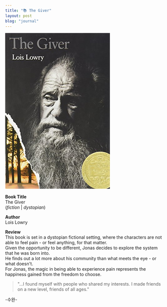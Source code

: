 ```yaml
---
title: "📚 The Giver"
layout: post
blog: "journal"
---
```


![giver](/assets/giver.jpeg)

**Book Title**   
The Giver      
(_fiction_ | _dystopian_)

**Author**   
Lois Lowry      

**Review**   
This book is set in a dystopian fictional setting, where the characters are not able to feel pain - or feel anything, for that matter.   
Given the opportunity to be different, Jonas decides to explore the system that he was born into.  
He finds out a lot more about his community than what meets the eye - or what doesn't.   
For Jonas, the magic in being able to experience pain represents the happiness gained from the freedom to choose.

> "...I found myself with people who shared my interests. I made friends on a new level, friends of all ages."


-수완-





